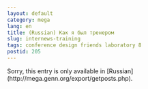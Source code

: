 ```yaml
---
layout: default
category: mega
lang: en
title: (Russian) Как я был тренером
slug: internews-training
tags: conference design friends laboratory 8 
postid: 205
---
```

<p>Sorry, this entry is only available in [Russian](http://mega.genn.org/export/getposts.php).</p>
